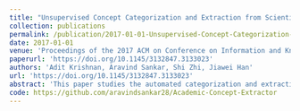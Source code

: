 ```yaml
---
title: "Unsupervised Concept Categorization and Extraction from Scientific Document Titles"
collection: publications
permalink: /publication/2017-01-01-Unsupervised-Concept-Categorization-and-Extraction-from-Scientific-Document-Titles
date: 2017-01-01
venue: 'Proceedings of the 2017 ACM on Conference on Information and Knowledge Management, CIKM 2017, Singapore, November 06 - 10, 2017'
paperurl: 'https://doi.org/10.1145/3132847.3133023'
authors: 'Adit Krishnan, Aravind Sankar, Shi Zhi, Jiawei Han'
url: 'https://doi.org/10.1145/3132847.3133023'
abstract: 'This paper studies the automated categorization and extraction of scientific concepts from titles of scientific articles, in order to gain a deeper understanding of their key contributions and facilitate the construction of a generic academic knowledgebase. Towards this goal, we propose an unsupervised, domain-independent, and scalable two-phase algorithm to type and extract key concept mentions into aspects of interest (e.g., Techniques, Applications, etc.). In the first phase of our algorithm we proposePhraseType, a probabilistic generative model which exploits textual features and limited POS tags to broadly segment text snippets into aspect-typed phrases. We extend this model to simultaneously learn aspect-specific features and identify academic domains in multi-domain corpora, since the two tasks mutually enhance each other. In the second phase, we propose an approach based on adaptor grammars to extract fine grained concept mentions from the aspect-typed phrases without the need for any external resources or human effort, in a purely data-driven manner. We apply our technique to study literature from diverse scientific domains and show significant gains over state-of-the-art concept extraction techniques. We also present a qualitative analysis of the results obtained.'
code: https://github.com/aravindsankar28/Academic-Concept-Extractor
---
```

